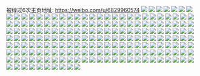 被绿过6次主页地址: https://weibo.com/u/6829960574 
![](https://wx4.sinaimg.cn/mw2000/007sdOKqgy1h8ushd266wj31sc2dsb29.jpg) 
![](https://wx4.sinaimg.cn/mw2000/007sdOKqgy1h8ushb0wkgj31sc2dsb29.jpg) 
![](https://wx4.sinaimg.cn/mw2000/007sdOKqgy1h8ushc377vj32dr1sb1kx.jpg) 
![](https://wx4.sinaimg.cn/mw2000/007sdOKqgy1h8ushe51tqj32c03401ky.jpg) 
![](https://wx4.sinaimg.cn/mw2000/007sdOKqgy1h8usht9oq2j32c0340kjm.jpg) 
![](https://wx4.sinaimg.cn/mw2000/007sdOKqgy1h8k7tnhvvgj31sc2ds7wh.jpg) 
![](https://wx4.sinaimg.cn/mw2000/007sdOKqgy1h8g2h92sa9j31o0280npd.jpg) 
![](https://wx4.sinaimg.cn/mw2000/007sdOKqgy1h8g2hbhksyj31o0280qv5.jpg) 
![](https://wx4.sinaimg.cn/mw2000/007sdOKqgy1h8g2hdzgaqj31o0280npd.jpg) 
![](https://wx4.sinaimg.cn/mw2000/007sdOKqgy1h8bzp3s8dnj32c03404qq.jpg) 
![](https://wx4.sinaimg.cn/mw2000/007sdOKqgy1h8bzp7827hj32c03407wi.jpg) 
![](https://wx4.sinaimg.cn/mw2000/007sdOKqgy1h8bzowj1gtj32c0340kjn.jpg) 
![](https://wx4.sinaimg.cn/mw2000/007sdOKqgy1h87y5u8l4wj30u0140wkd.jpg) 
![](https://wx4.sinaimg.cn/mw2000/007sdOKqgy1h8685s8zh0j30w616wqen.jpg) 
![](https://wx4.sinaimg.cn/mw2000/007sdOKqgy1h86864efadj31sc2ds7wi.jpg) 
![](https://wx4.sinaimg.cn/mw2000/007sdOKqgy1h86864zfunj30p00xcwjy.jpg) 
![](https://wx4.sinaimg.cn/mw2000/007sdOKqgy1h856rdmez3j33402c0qv6.jpg) 
![](https://wx4.sinaimg.cn/mw2000/007sdOKqgy1h7zy1fwk8ej30u0140gsw.jpg) 
![](https://wx4.sinaimg.cn/mw2000/007sdOKqgy1h7zy1he738j30u01407bu.jpg) 
![](https://wx4.sinaimg.cn/mw2000/007sdOKqgy1h7zy1jni5cj30u0140n4q.jpg) 
![](https://wx4.sinaimg.cn/mw2000/007sdOKqgy1h7zy1fd50gj30u01407cg.jpg) 
![](https://wx4.sinaimg.cn/mw2000/007sdOKqgy1h7zf9idwsyj32c033z4qr.jpg) 
![](https://wx4.sinaimg.cn/mw2000/007sdOKqgy1h7ytsbcqbkj30u0140ahm.jpg) 
![](https://wx4.sinaimg.cn/mw2000/007sdOKqgy1h7y8z3q0z2j30s011cdnz.jpg) 
![](https://wx4.sinaimg.cn/mw2000/007sdOKqgy1h7ujifclifj31hc0u04b4.jpg) 
![](https://wx4.sinaimg.cn/mw2000/007sdOKqgy1h7maz1pchsj32c03407wi.jpg) 
![](https://wx4.sinaimg.cn/mw2000/007sdOKqgy1h7maz5h2bdj32c0340b2a.jpg) 
![](https://wx4.sinaimg.cn/mw2000/007sdOKqgy1h7maza3gyfj32c0340b2a.jpg) 
![](https://wx4.sinaimg.cn/mw2000/007sdOKqgy1h7k8wkvt4jj32c033z7wj.jpg) 
![](https://wx4.sinaimg.cn/mw2000/007sdOKqly1h6vavyi9g3j31sc2ds0yb.jpg) 
![](https://wx4.sinaimg.cn/mw2000/007sdOKqly1h6vavwjufgj31sc2dsu0x.jpg) 
![](https://wx4.sinaimg.cn/mw2000/007sdOKqly1h6vavx61flj31sc2dse81.jpg) 
![](https://wx4.sinaimg.cn/mw2000/007sdOKqly1h6vavzmtjfj31sc2dsnpd.jpg) 
![](https://wx4.sinaimg.cn/mw2000/007sdOKqly1h6kag5der6j30u0140jzf.jpg) 
![](https://wx4.sinaimg.cn/mw2000/007sdOKqgy1h6j8ivvhdej31sc2dsx6p.jpg) 
![](https://wx4.sinaimg.cn/mw2000/007sdOKqgy1h6j8j8gj8tj30tw13wdhi.jpg) 
![](https://wx4.sinaimg.cn/mw2000/007sdOKqgy1h6j8isup0dj32c0340npd.jpg) 
![](https://wx4.sinaimg.cn/mw2000/007sdOKqgy1h6j8iwehtxj31at0qc7ff.jpg) 
![](https://wx4.sinaimg.cn/mw2000/007sdOKqgy1h6b09d8xcxj31sc2ds1dk.jpg) 
![](https://wx4.sinaimg.cn/mw2000/007sdOKqgy1h6b09y3o0gj31sc2ds77y.jpg) 
![](https://wx4.sinaimg.cn/mw2000/007sdOKqgy1h6b09ou0ajj32c0340x6p.jpg) 
![](https://wx4.sinaimg.cn/mw2000/007sdOKqgy1h6ap81uyixj30u00ilq3c.jpg) 
![](https://wx4.sinaimg.cn/mw2000/007sdOKqgy1h6ap7ra0i3j30yi0siq70.jpg) 
![](https://wx4.sinaimg.cn/mw2000/007sdOKqgy1h6ap7smehjj30yi22oqa9.jpg) 
![](https://wx4.sinaimg.cn/mw2000/007sdOKqgy1h69gmunltnj31sc2dsqnk.jpg) 
![](https://wx4.sinaimg.cn/mw2000/007sdOKqgy1h69gmt6bg2j32ds1sc4qp.jpg) 
![](https://wx4.sinaimg.cn/mw2000/007sdOKqgy1h60q6fxh2cj31sc2dskjl.jpg) 
![](https://wx4.sinaimg.cn/mw2000/007sdOKqgy1h60q689oo7j32ds1scq8w.jpg) 
![](https://wx4.sinaimg.cn/mw2000/007sdOKqgy1h60q6ek6l4j32d23404qq.jpg) 
![](https://wx4.sinaimg.cn/mw2000/007sdOKqgy1h60q65hiz3j30zk0k0tfy.jpg) 
![](https://wx4.sinaimg.cn/mw2000/007sdOKqgy1h5g2oegdy4j31sc2dshdt.jpg) 
![](https://wx4.sinaimg.cn/mw2000/007sdOKqgy1h5g0tfuf0hj32c0340x6q.jpg) 
![](https://wx4.sinaimg.cn/mw2000/007sdOKqgy1h5fgqu72olj30tu13uguh.jpg) 
![](https://wx4.sinaimg.cn/mw2000/007sdOKqgy1h5epalzhiuj30u01407az.jpg) 
![](https://wx4.sinaimg.cn/mw2000/007sdOKqgy1h5c5ldsallj316z1nxts1.jpg) 
![](https://wx4.sinaimg.cn/mw2000/007sdOKqgy1h559cepaknj33402c0kjm.jpg) 
![](https://wx4.sinaimg.cn/mw2000/007sdOKqgy1h559de153oj313r0tu7lr.jpg) 
![](https://wx4.sinaimg.cn/mw2000/007sdOKqgy1h559cn36klj319b1oe7us.jpg) 
![](https://wx4.sinaimg.cn/mw2000/007sdOKqgy1h559crmadkj33402c07wi.jpg) 
![](https://wx4.sinaimg.cn/mw2000/007sdOKqgy1h5599nbjp0j31sc2dsu0y.jpg) 
![](https://wx4.sinaimg.cn/mw2000/007sdOKqgy1h50aouj7nqj31sb2dshdt.jpg) 
![](https://wx4.sinaimg.cn/mw2000/007sdOKqly1h4raaciu5oj329f33y1ky.jpg) 
![](https://wx4.sinaimg.cn/mw2000/007sdOKqly1h4rabj1swvj30tu13un79.jpg) 
![](https://wx4.sinaimg.cn/mw2000/007sdOKqly1h4rabs9jvhj30tu13uwny.jpg) 
![](https://wx4.sinaimg.cn/mw2000/007sdOKqly1h4raaxa6znj30u0140gwh.jpg) 
![](https://wx4.sinaimg.cn/mw2000/007sdOKqly1h4rab4umyaj30u014012a.jpg) 
![](https://wx4.sinaimg.cn/mw2000/007sdOKqly1h4raakq8b2j32c0340u0y.jpg) 
![](https://wx4.sinaimg.cn/mw2000/007sdOKqly1h4raai1c93j32c0340hdu.jpg) 
![](https://wx4.sinaimg.cn/mw2000/007sdOKqly1h4raagkibaj32c038h1ky.jpg) 
![](https://wx4.sinaimg.cn/mw2000/007sdOKqly1h4raajo6dwj327x340kjm.jpg) 
![](https://wx4.sinaimg.cn/mw2000/007sdOKqgy1h4gkteeis1j30l70s9dld.jpg) 
![](https://wx4.sinaimg.cn/mw2000/007sdOKqgy1h4gktfdtp7j30l80s2q79.jpg) 
![](https://wx4.sinaimg.cn/mw2000/007sdOKqgy1h4gktjlvwaj30l20s50xk.jpg) 
![](https://wx4.sinaimg.cn/mw2000/007sdOKqgy1h4gktg1h9nj30l60s0tdw.jpg) 
![](https://wx4.sinaimg.cn/mw2000/007sdOKqgy1h4gktcm5ikj30l70l50wc.jpg) 
![](https://wx4.sinaimg.cn/mw2000/007sdOKqgy1h4gktim544j30l30l3n25.jpg) 
![](https://wx4.sinaimg.cn/mw2000/007sdOKqgy1h4gktld77vj32c03401kx.jpg) 
![](https://wx4.sinaimg.cn/mw2000/007sdOKqgy1h4gktzxz61j321z2qn4qq.jpg) 
![](https://wx4.sinaimg.cn/mw2000/007sdOKqgy1h4gkud6fk9j32c0340x6q.jpg) 
![](https://wx4.sinaimg.cn/mw2000/007sdOKqgy1h4bkzo2egrj32c03407wi.jpg) 
![](https://wx4.sinaimg.cn/mw2000/007sdOKqgy1h3tp6hopuij31401o37m5.jpg) 
![](https://wx4.sinaimg.cn/mw2000/007sdOKqgy1h3tp6lx30xj316o1kwdth.jpg) 
![](https://wx4.sinaimg.cn/mw2000/007sdOKqgy1h3tp6w0vsyj32c03407wj.jpg) 
![](https://wx4.sinaimg.cn/mw2000/007sdOKqgy1h3tp6wlil5j30u0140n6u.jpg) 
![](https://wx4.sinaimg.cn/mw2000/007sdOKqgy1h3lwhlw1o8j31sc2ds1kx.jpg) 
![](https://wx4.sinaimg.cn/mw2000/007sdOKqgy1h3lwhmk3blj31sc2dsb0i.jpg) 
![](https://wx4.sinaimg.cn/mw2000/007sdOKqgy1h3lwhoakyrj31sc2dsqtb.jpg) 
![](https://wx4.sinaimg.cn/mw2000/007sdOKqgy1h3lwhp3lx4j30u00u04cj.jpg) 
![](https://wx4.sinaimg.cn/mw2000/007sdOKqgy1h3lwhpkb0aj30u00u0ana.jpg) 
![](https://wx4.sinaimg.cn/mw2000/007sdOKqgy1h3lwhl1txoj30u00u0amm.jpg) 
![](https://wx4.sinaimg.cn/mw2000/007sdOKqgy1h3lwhq2p0aj30u01hc4bz.jpg) 
![](https://wx4.sinaimg.cn/mw2000/007sdOKqgy1h3lwhqoxbcj30mi0u043p.jpg) 
![](https://wx4.sinaimg.cn/mw2000/007sdOKqgy1h3hgbvrjbwj32c0340npe.jpg) 
![](https://wx4.sinaimg.cn/mw2000/007sdOKqgy1h3hgbqfvmvj32ds1sce82.jpg) 
![](https://wx4.sinaimg.cn/mw2000/007sdOKqgy1h3hgbkl7jhj32c0340qv6.jpg) 
![](https://wx4.sinaimg.cn/mw2000/007sdOKqgy1h3cnwd8atyj30sg11gqbh.jpg) 
![](https://wx4.sinaimg.cn/mw2000/007sdOKqgy1h3cnwbm38ij30zj1bdqjr.jpg) 
![](https://wx4.sinaimg.cn/mw2000/007sdOKqgy1h3cnwe2plgj30xs18hwnh.jpg) 
![](https://wx4.sinaimg.cn/mw2000/007sdOKqgy1h3cnwfs9x0j314g1h9gxq.jpg) 
![](https://wx4.sinaimg.cn/mw2000/007sdOKqgy1h3cnwilfjfj32d2340kjl.jpg) 
![](https://wx4.sinaimg.cn/mw2000/007sdOKqgy1h3cnwhacixj30zj1atjwf.jpg) 
![](https://wx4.sinaimg.cn/mw2000/007sdOKqgy1h39tq2mdooj31400u0k0a.jpg) 
![](https://wx4.sinaimg.cn/mw2000/007sdOKqgy1h2x9arwgauj31sc2dshdt.jpg) 
![](https://wx4.sinaimg.cn/mw2000/007sdOKqgy1h2w9e3oav8j33402c0x6q.jpg) 
![](https://wx4.sinaimg.cn/mw2000/007sdOKqgy1h2sz9oi44sj30u014044j.jpg) 
![](https://wx4.sinaimg.cn/mw2000/007sdOKqgy1h2ru3f29qrj32ds1sce81.jpg) 
![](https://wx4.sinaimg.cn/mw2000/007sdOKqgy1h2q9ji5n0bj30u0140tcf.jpg) 
![](https://wx4.sinaimg.cn/mw2000/007sdOKqgy1h2p35d9a69j31sc1sckjl.jpg) 
![](https://wx4.sinaimg.cn/mw2000/007sdOKqgy1h2b51sw0azj30u0140tib.jpg) 
![](https://wx4.sinaimg.cn/mw2000/007sdOKqgy1h2b51ue39yj30u0140jyb.jpg) 
![](https://wx4.sinaimg.cn/mw2000/007sdOKqgy1h2b51wewrtj30u0140n47.jpg) 
![](https://wx4.sinaimg.cn/mw2000/007sdOKqgy1h2b51q2ll7j30u01ejdmg.jpg) 
![](https://wx4.sinaimg.cn/mw2000/007sdOKqgy1h2b51y9cnrj30u0140qah.jpg) 
![](https://wx4.sinaimg.cn/mw2000/007sdOKqgy1h2b51zxsqsj30u013in4b.jpg) 
![](https://wx4.sinaimg.cn/mw2000/007sdOKqgy1h1t1941cgsj30u0140dms.jpg) 
![](https://wx4.sinaimg.cn/mw2000/007sdOKqgy1h1t194kyqwj30u01407be.jpg) 
![](https://wx4.sinaimg.cn/mw2000/007sdOKqgy1h1t1953j2gj30u0140q88.jpg) 
![](https://wx4.sinaimg.cn/mw2000/007sdOKqgy1h1t195ixrmj30u013j464.jpg) 
![](https://wx4.sinaimg.cn/mw2000/007sdOKqgy1h1t19600esj31400u0tde.jpg) 
![](https://wx4.sinaimg.cn/mw2000/007sdOKqgy1h1t196m1j0j31400u0q9i.jpg) 
![](https://wx4.sinaimg.cn/mw2000/007sdOKqgy1h1t1972hrsj31400u0dmf.jpg) 
![](https://wx4.sinaimg.cn/mw2000/007sdOKqgy1h1t1984eqzj31400u0wmr.jpg) 
![](https://wx4.sinaimg.cn/mw2000/007sdOKqgy1h1t197hpp3j30u01400zt.jpg) 
![](https://wx4.sinaimg.cn/mw2000/007sdOKqgy1h1pa2b31eqj30u0140ai2.jpg) 
![](https://wx4.sinaimg.cn/mw2000/007sdOKqgy1h1pa2lhxjfj31400u0ti4.jpg) 
![](https://wx4.sinaimg.cn/mw2000/007sdOKqgy1h1pa2j18skj30u0140dnk.jpg) 
![](https://wx4.sinaimg.cn/mw2000/007sdOKqgy1h1pa381t0wj30u01407a8.jpg) 
![](https://wx4.sinaimg.cn/mw2000/007sdOKqgy1h1pa2eijwgj30u0190dld.jpg) 
![](https://wx4.sinaimg.cn/mw2000/007sdOKqgy1h1pa2gpuppj30u01407ds.jpg) 
![](https://wx4.sinaimg.cn/mw2000/007sdOKqgy1h1pa28w7bcj30u0140jzn.jpg) 
![](https://wx4.sinaimg.cn/mw2000/007sdOKqgy1h1pa2cpchoj31400u0n5a.jpg) 
![](https://wx4.sinaimg.cn/mw2000/007sdOKqgy1h0xjvo6xrzj30u0141dw1.jpg) 
![](https://wx4.sinaimg.cn/mw2000/007sdOKqgy1h0xjvv1cwrj30u01404ck.jpg) 
![](https://wx4.sinaimg.cn/mw2000/007sdOKqgy1h0xjvfj849j30u0140nbm.jpg) 
![](https://wx4.sinaimg.cn/mw2000/007sdOKqgy1h0xjw4nf19j30u0140nao.jpg) 
![](https://wx4.sinaimg.cn/mw2000/007sdOKqgy1h0xjwbfvqtj30u0140n7w.jpg) 
![](https://wx4.sinaimg.cn/mw2000/007sdOKqgy1h0xjwj3ryqj30u01407jm.jpg) 
![](https://wx4.sinaimg.cn/mw2000/007sdOKqgy1h0xjwq9m5rj30u0140du7.jpg) 
![](https://wx4.sinaimg.cn/mw2000/007sdOKqgy1h0xjwy3tn1j30u014047i.jpg) 
![](https://wx4.sinaimg.cn/mw2000/007sdOKqgy1h0xjxe7xaqj30u01404bu.jpg) 
![](https://wx4.sinaimg.cn/mw2000/007sdOKqgy1h0ly3z56m2j30u0140ajn.jpg) 
![](https://wx4.sinaimg.cn/mw2000/007sdOKqgy1h0ly41tqffj30u014012p.jpg) 
![](https://wx4.sinaimg.cn/mw2000/007sdOKqgy1h0ly44dt14j30u01407ef.jpg) 
![](https://wx4.sinaimg.cn/mw2000/007sdOKqgy1h0ly47d8jqj30u01407fj.jpg) 
![](https://wx4.sinaimg.cn/mw2000/007sdOKqgy1h0ly4a2zmnj30u014013l.jpg) 
![](https://wx4.sinaimg.cn/mw2000/007sdOKqgy1h0ly4b3vcij30u50u0q72.jpg) 
![](https://wx4.sinaimg.cn/mw2000/007sdOKqgy1h0ly3wtv5xj30u01sy0y8.jpg) 
![](https://wx4.sinaimg.cn/mw2000/007sdOKqgy1h0ly4c5h04j30u014078o.jpg) 
![](https://wx4.sinaimg.cn/mw2000/007sdOKqgy1h0ly4f208cj30u01hcwn4.jpg) 
![](https://wx4.sinaimg.cn/mw2000/007sdOKqgy1h0bt6pwee2j30ty13yama.jpg) 
![](https://wx4.sinaimg.cn/mw2000/007sdOKqgy1gzu2s11iucj30u011u0zf.jpg) 
![](https://wx4.sinaimg.cn/mw2000/007sdOKqgy1gzu2rxaop9j30u011u44z.jpg) 
![](https://wx4.sinaimg.cn/mw2000/007sdOKqgy1gzu2sbfcsmj30u0140n49.jpg) 
![](https://wx4.sinaimg.cn/mw2000/007sdOKqgy1gzu2suqggdj30u01407f6.jpg) 
![](https://wx4.sinaimg.cn/mw2000/007sdOKqgy1gzu2sfsgxpj30u0140dor.jpg) 
![](https://wx4.sinaimg.cn/mw2000/007sdOKqgy1gzu2s6m8ubj30u0140gwq.jpg) 
![](https://wx4.sinaimg.cn/mw2000/007sdOKqgy1gzu2sikknwj30u0140q99.jpg) 
![](https://wx4.sinaimg.cn/mw2000/007sdOKqgy1gzu2smojc9j30u014011c.jpg) 
![](https://wx4.sinaimg.cn/mw2000/007sdOKqgy1gzu2spszvkj30u0140jx0.jpg) 
![](https://wx4.sinaimg.cn/mw2000/007sdOKqgy1gx6o0kpzonj30u0140qbu.jpg) 
![](https://wx4.sinaimg.cn/mw2000/007sdOKqgy1gx6o0m6kizj30u00u00vx.jpg) 
![](https://wx4.sinaimg.cn/mw2000/007sdOKqgy1gx6o0k3gm4j30u0140jzh.jpg) 
![](https://wx4.sinaimg.cn/mw2000/007sdOKqgy1gwn8ku8zupj30u01404af.jpg) 
![](https://wx4.sinaimg.cn/mw2000/007sdOKqgy1gwn8kx1fkmj30u0140n97.jpg) 
![](https://wx4.sinaimg.cn/mw2000/007sdOKqgy1gwn8l87rgbj30u01407g4.jpg) 
![](https://wx4.sinaimg.cn/mw2000/007sdOKqgy1gwn8lakiutj30u0140wnf.jpg) 
![](https://wx4.sinaimg.cn/mw2000/007sdOKqgy1gwn8krd3dpj30u01t24a7.jpg) 
![](https://wx4.sinaimg.cn/mw2000/007sdOKqgy1gwn8l3rm0fj30u0140qio.jpg) 
![](https://wx4.sinaimg.cn/mw2000/007sdOKqgy1gwn8ld6pgej30t017i12v.jpg) 
![](https://wx4.sinaimg.cn/mw2000/007sdOKqgy1gwn8lfy5wyj30tj1rzaly.jpg) 
![](https://wx4.sinaimg.cn/mw2000/007sdOKqgy1gwn8liehlaj30tj1s0k2r.jpg) 
![](https://wx4.sinaimg.cn/mw2000/007sdOKqgy1gw29fw0yyjj30u0140jxz.jpg) 
![](https://wx4.sinaimg.cn/mw2000/007sdOKqgy1gw29gkdg9ij31400u07bq.jpg) 
![](https://wx4.sinaimg.cn/mw2000/007sdOKqgy1gw29gg1wuvj30u0140tfj.jpg) 
![](https://wx4.sinaimg.cn/mw2000/007sdOKqgy1gw29gd3ue6j30u01407c6.jpg) 
![](https://wx4.sinaimg.cn/mw2000/007sdOKqgy1gw29gi11j3j30u014010b.jpg) 
![](https://wx4.sinaimg.cn/mw2000/007sdOKqgy1gw29ga5a1kj30u00u0jxe.jpg) 
![](https://wx4.sinaimg.cn/mw2000/007sdOKqgy1gw29g6xp18j30u0140thd.jpg) 
![](https://wx4.sinaimg.cn/mw2000/007sdOKqgy1gw29g3h2wbj30u00u0jye.jpg) 
![](https://wx4.sinaimg.cn/mw2000/007sdOKqgy1gw29g0kremj30u014011h.jpg) 
![](https://wx4.sinaimg.cn/mw2000/007sdOKqly1gt9smt242oj30u0140th1.jpg) 
![](https://wx4.sinaimg.cn/mw2000/007sdOKqly1gt9sms0reqj30u014043c.jpg) 
![](https://wx4.sinaimg.cn/mw2000/007sdOKqly1gt9smti20xj30mc0dwmy1.jpg) 
![](https://wx4.sinaimg.cn/mw2000/007sdOKqgy1givugl7axwj30kx0kxtbb.jpg) 
![](https://wx4.sinaimg.cn/mw2000/007sdOKqgy1givugmaj5pj30u010eag6.jpg) 
![](https://wx4.sinaimg.cn/mw2000/007sdOKqgy1givugnzyfyj30u0140dou.jpg) 
![](https://wx4.sinaimg.cn/mw2000/007sdOKqgy1givugxrtd3j30u0140tf5.jpg) 
![](https://wx4.sinaimg.cn/mw2000/007sdOKqgy1givugoxicmj30jn0q7q6i.jpg) 
![](https://wx4.sinaimg.cn/mw2000/007sdOKqgy1givugri2a9j30u0140k33.jpg) 
![](https://wx4.sinaimg.cn/mw2000/007sdOKqgy1givugtkxuvj30u0140gwc.jpg) 
![](https://wx4.sinaimg.cn/mw2000/007sdOKqgy1givugv1pzgj30u00u045x.jpg) 
![](https://wx4.sinaimg.cn/mw2000/007sdOKqgy1givugwjqguj30qo0zk450.jpg) 
